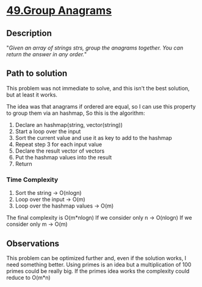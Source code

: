 # [49.Group Anagrams](https://leetcode.com/problems/group-anagrams)

## Description

"*Given an array of strings strs, group the anagrams together. You can return the answer in any order.*"

## Path to solution

This problem was not immediate to solve, and this isn't the best solution, but at least it works.

The idea was that anagrams if ordered are equal, so I can use this property to group them via an hashmap,
So this is the algorithm:

1. Declare an hashmap(string, vector(string))
2. Start a loop over the input
3. Sort the current value and use it as key to add to the hashmap
4. Repeat step 3 for each input value
5. Declare the result vector of vectors
6. Put the hashmap values into the result
7. Return

### Time Complexity

1. Sort the string -> O(nlogn)
2. Loop over the input -> O(m)
3. Loop over the hashmap values -> O(m)

The final complexity is O(m*nlogn)
If we consider only n -> O(nlogn)
If we consider only m -> O(m)

## Observations

This problem can be optimized further and, even if the solution works, I need something better.
Using primes is an idea but a multiplication of 100 primes could be really big.
If the primes idea works the complexity could reduce to O(m*n)
